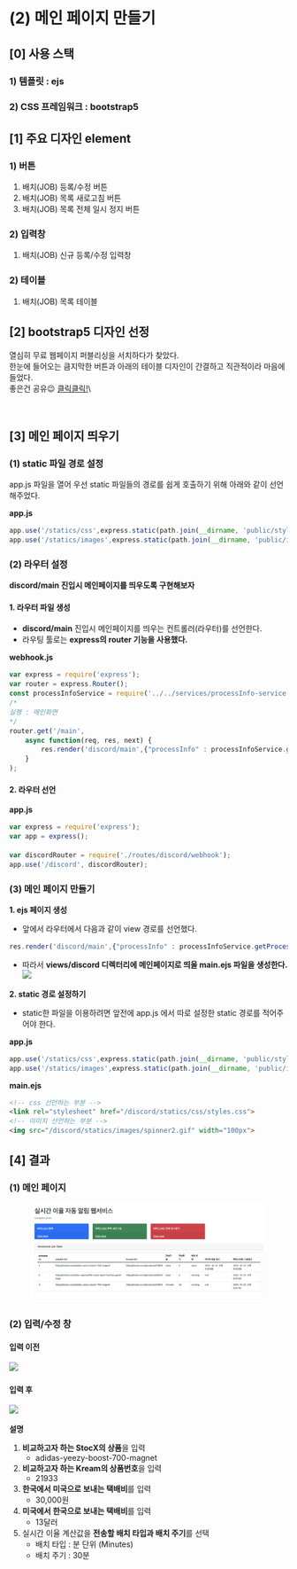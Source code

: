 # (2) 메인 페이지 만들기

## \[0] 사용 스택 <a href="#undefined" id="undefined"></a>

### **1) 템플릿 : ejs**

### **2)  CSS 프레임워크 : bootstrap5**

## \[1] 주요 디자인 element  <a href="#1" id="1"></a>

### 1) 버튼 <a href="#1" id="1"></a>

1. 배치(JOB) 등록/수정 버튼
2. 배치(JOB) 목록 새로고침 버튼
3. 배치(JOB) 목록 전체 일시 정지 버튼

### 2) 입력창 <a href="#2" id="2"></a>

1. 배치(JOB) 신규 등록/수정 입력창

### 2) 테이블 <a href="#2" id="2"></a>

1. 배치(JOB) 목록 테이블

## \[2] bootstrap5 디자인 선정 <a href="#2" id="2"></a>

열심히 무료 웹페이지 퍼블리싱을 서치하다가 찾았다.\
한눈에 들어오는 큼지막한 버튼과 아래의 테이블 디자인이 간결하고 직관적이라 마음에 들었다.\
좋은건 공유😉 [클릭클릭!](https://startbootstrap.com/template/sb-admin)\


<figure><img src="https://velog.velcdn.com/images/yooha9621/post/4c58f9e4-0268-4038-bd73-b54d33a41af3/image.png" alt=""><figcaption></figcaption></figure>

## \[3] 메인 페이지 띄우기 <a href="#3" id="3"></a>

### (1) static 파일 경로 설정 <a href="#1-static" id="1-static"></a>

app.js 파일을 열어 우선 static 파일들의 경로를 쉽게 호출하기 위해 아래와 같이 선언해주었다.

**app.js**

```javascript
app.use('/statics/css',express.static(path.join(__dirname, 'public/stylesheets')));
app.use('/statics/images',express.static(path.join(__dirname, 'public/images')));
```

### (2) 라우터 설정 <a href="#2" id="2"></a>

**discord/main 진입시 메인페이지를 띄우도록 구현해보자**

#### 1. 라우터 파일 생성 <a href="#1" id="1"></a>

* **discord/main** 진입시 메인페이지를 띄우는 컨트롤러(라우터)를 선언한다.
* 라우팅 툴로는 **express의 router 기능을 사용했다.**

**webhook.js**

```javascript
var express = require('express');
var router = express.Router();
const processInfoService = require('../../services/processInfo-service');
/*
실행 : 메인화면
*/ 
router.get('/main', 
    async function(req, res, next) {
        res.render('discord/main',{"processInfo" : processInfoService.getProcessInfoMap() });
    }
);
```

#### 2. 라우터 선언 <a href="#2" id="2"></a>

**app.js**

```javascript
var express = require('express');
var app = express();

var discordRouter = require('./routes/discord/webhook');
app.use('/discord', discordRouter);
```

### (3) 메인 페이지 만들기 <a href="#3" id="3"></a>

**1. ejs 페이지 생성**

* 앞에서 라우터에서 다음과 같이 view 경로를 선언했다.

```javascript
res.render('discord/main',{"processInfo" : processInfoService.getProcessInfoMap() });
```

* 따라서 **views/discord 디렉터리에 메인페이지로 띄울 main.ejs 파일을 생성한다.**\
  ![](https://velog.velcdn.com/images/yooha9621/post/4140b0e7-7759-4130-bc2c-e6d8d133ebf4/image.png)

**2. static 경로 설정하기**

* static한 파일을 이용하려면 앞전에 app.js 에서 따로 설정한 static 경로를 적어주어야 한다.

**app.js**

```javascript
app.use('/statics/css',express.static(path.join(__dirname, 'public/stylesheets')));
app.use('/statics/images',express.static(path.join(__dirname, 'public/images')));
```

**main.ejs**

```html
<!-- css 선언하는 부분 -->
<link rel="stylesheet" href="/discord/statics/css/styles.css">
<!-- 이미지 선언하는 부분 -->
<img src="/discord/statics/images/spinner2.gif" width="100px">
```

## \[4] 결과 <a href="#4" id="4"></a>

### (1) 메인 페이지 <a href="#1" id="1"></a>

<figure><img src="../../.gitbook/assets/image.png" alt=""><figcaption></figcaption></figure>

### (2) 입력/수정 창 <a href="#2" id="2"></a>

#### 입력 이전 <a href="#undefined" id="undefined"></a>

![](https://velog.velcdn.com/images/yooha9621/post/372f4497-650f-42e0-8ba3-4f9f4c311c45/image.png)

#### 입력 후 <a href="#undefined" id="undefined"></a>

![](https://velog.velcdn.com/images/yooha9621/post/48c5874b-fa26-469f-9e0d-c7c3391d1e3a/image.png)

**설명**

1. **비교하고자 하는 StocX의 상품**을 입력
   * adidas-yeezy-boost-700-magnet
2. **비교하고자 하는 Kream의 상품번호**을 입력
   * 21933
3. **한국에서 미국으로 보내는 택배비**를 입력
   * 30,000원
4. **미국에서 한국으로 보내는 택배비**를 입력
   * 13달러
5. 실시간 이율 계산값을 **전송할 배치 타입과 배치 주기**를 선택
   * 배치 타입 : 분 단위 (Minutes)
   * 배치 주기 : 30분
